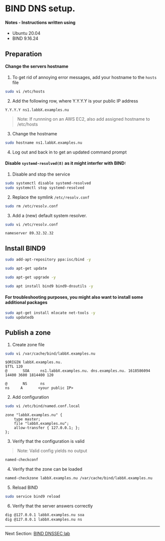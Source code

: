 #  BIND DNS setup.

#### Notes - Instructions written using

* Ubuntu 20.04
* BIND 9.16.24


## Preparation

#### Change the servers hostname

1. To get rid of annoying error messages, add your hostname to the `hosts` file

```bash
sudo vi /etc/hosts
```

2. Add the following row, where Y.Y.Y.Y is your public IP address
```
Y.Y.Y.Y ns1.labbX.examples.nu
```

> Note: If runnning on an AWS EC2, also add assigned hostname to /etc/hosts 


3. Change the hostname
```bash
sudo hostname ns1.labbX.examples.nu
```

4. Log out and back in to get an updated command prompt

#### Disable `systemd-resolved(8)` as it might interfer with BIND:

1. Disable and stop the service
```bash
sudo systemctl disable systemd-resolved
sudo systemctl stop systemd-resolved
```

2. Replace the symlink `/etc/resolv.conf` 
```bash
sudo rm /etc/resolv.conf
```

3. Add a (new) default system resolver.
```bash
sudo vi /etc/resolv.conf
```

```
nameserver 89.32.32.32
```


## Install BIND9
```bash
sudo add-apt-repository ppa:isc/bind -y
```
```bash
sudo apt-get update
```
```bash
sudo apt-get upgrade -y
```
```bash
sudo apt install bind9 bind9-dnsutils -y
```

#### For troubleshooting purposes, you might also want to install some additional packages
```bash
sudo apt-get install mlocate net-tools -y
sudo updatedb
```

## Publish a zone

1. Create zone file
```bash
sudo vi /var/cache/bind/labbX.examples.nu
```
```
$ORIGIN labbX.examples.nu.
$TTL 120
@       SOA     ns1.labbX.examples.nu. dns.examples.nu. 1618586094 14400 3600 1814400 120

@       NS      ns
ns     A       <your public IP>
```

2. Add configuration
```bash
sudo vi /etc/bind/named.conf.local
```
```
zone "labbX.examples.nu" {
    type master;
    file "labbX.examples.nu";
    allow-transfer { 127.0.0.1; };
};
```

3. Verify that the configuration is valid
> Note: Valid config yields no output
```bash
named-checkconf
```


4. Verify that the zone can be loaded
```bash
named-checkzone labbX.examples.nu /var/cache/bind/labbX.examples.nu
```

5. Reload BIND
```bash
sudo service bind9 reload
```

6. Verify that the server answers correctly
```bash
dig @127.0.0.1 labbX.examples.nu soa
dig @127.0.0.1 labbX.examples.nu ns
```

---
Next Section: [BIND DNSSEC lab](BIND-dnssec.md)
